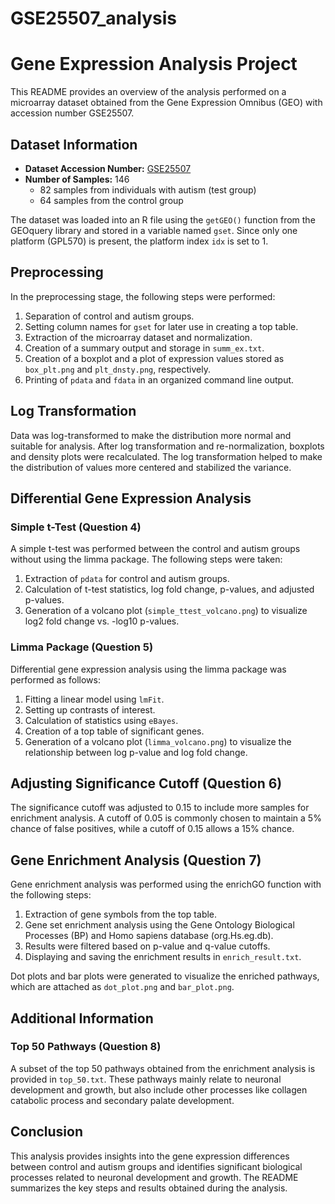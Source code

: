 # GSE25507_analysis
# Gene Expression Analysis Project

This README provides an overview of the analysis performed on a microarray dataset obtained from the Gene Expression Omnibus (GEO) with accession number GSE25507.

## Dataset Information

- **Dataset Accession Number:** [GSE25507](https://www.ncbi.nlm.nih.gov/geo/query/acc.cgi?acc=GSE25507)
- **Number of Samples:** 146
  - 82 samples from individuals with autism (test group)
  - 64 samples from the control group

The dataset was loaded into an R file using the `getGEO()` function from the GEOquery library and stored in a variable named `gset`. Since only one platform (GPL570) is present, the platform index `idx` is set to 1.

## Preprocessing

In the preprocessing stage, the following steps were performed:

1. Separation of control and autism groups.
2. Setting column names for `gset` for later use in creating a top table.
3. Extraction of the microarray dataset and normalization.
4. Creation of a summary output and storage in `summ_ex.txt`.
5. Creation of a boxplot and a plot of expression values stored as `box_plt.png` and `plt_dnsty.png`, respectively.
6. Printing of `pdata` and `fdata` in an organized command line output.

## Log Transformation

Data was log-transformed to make the distribution more normal and suitable for analysis. After log transformation and re-normalization, boxplots and density plots were recalculated. The log transformation helped to make the distribution of values more centered and stabilized the variance.

## Differential Gene Expression Analysis

### Simple t-Test (Question 4)

A simple t-test was performed between the control and autism groups without using the limma package. The following steps were taken:

1. Extraction of `pdata` for control and autism groups.
2. Calculation of t-test statistics, log fold change, p-values, and adjusted p-values.
3. Generation of a volcano plot (`simple_ttest_volcano.png`) to visualize log2 fold change vs. -log10 p-values.

### Limma Package (Question 5)

Differential gene expression analysis using the limma package was performed as follows:

1. Fitting a linear model using `lmFit`.
2. Setting up contrasts of interest.
3. Calculation of statistics using `eBayes`.
4. Creation of a top table of significant genes.
5. Generation of a volcano plot (`limma_volcano.png`) to visualize the relationship between log p-value and log fold change.

## Adjusting Significance Cutoff (Question 6)

The significance cutoff was adjusted to 0.15 to include more samples for enrichment analysis. A cutoff of 0.05 is commonly chosen to maintain a 5% chance of false positives, while a cutoff of 0.15 allows a 15% chance.

## Gene Enrichment Analysis (Question 7)

Gene enrichment analysis was performed using the enrichGO function with the following steps:

1. Extraction of gene symbols from the top table.
2. Gene set enrichment analysis using the Gene Ontology Biological Processes (BP) and Homo sapiens database (org.Hs.eg.db).
3. Results were filtered based on p-value and q-value cutoffs.
4. Displaying and saving the enrichment results in `enrich_result.txt`.

Dot plots and bar plots were generated to visualize the enriched pathways, which are attached as `dot_plot.png` and `bar_plot.png`.

## Additional Information

### Top 50 Pathways (Question 8)

A subset of the top 50 pathways obtained from the enrichment analysis is provided in `top_50.txt`. These pathways mainly relate to neuronal development and growth, but also include other processes like collagen catabolic process and secondary palate development.

## Conclusion

This analysis provides insights into the gene expression differences between control and autism groups and identifies significant biological processes related to neuronal development and growth. The README summarizes the key steps and results obtained during the analysis.